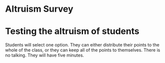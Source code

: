 Altruism Survey
===============

Testing the altruism of students
===============

Students will select one option. They can either distribute their points to the whole of the class, or they can keep all
 of the points to themselves. There is no talking. They will have five minutes.
